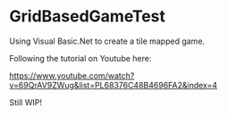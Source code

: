 # GridBasedGameTest

Using Visual Basic.Net to create a tile mapped game.

Following the tutorial on Youtube here:

https://www.youtube.com/watch?v=69QrAV9ZWug&list=PL68376C48B4696FA2&index=4

Still WIP!
